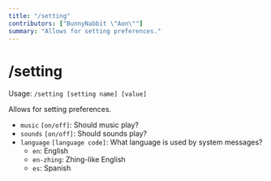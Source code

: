 ```yaml
---
title: "/setting"
contributors: ["BunnyNabbit \"Aon\""]
summary: "Allows for setting preferences."
---
```


# /setting

Usage: `/setting [setting name] [value]`

Allows for setting preferences.

- `music` `[on/off]`: Should music play?
- `sounds` `[on/off]`: Should sounds play?
- `language` `[language code]`: What language is used by system messages?
  - `en`: English
  - `en-zhing`: Zhing-like English
  - `es`: Spanish

